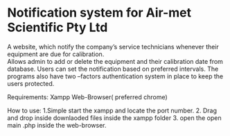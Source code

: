 #                                                                 Notification system for Air-met Scientific Pty Ltd

A website, which notify the company’s service technicians whenever their equipment are due for calibration.  
Allows admin to add or delete the equipment and their calibration date from database. Users can set the notification based on preferred intervals. 
The programs also have two –factors authentication system in place to keep the users  protected. 

Requirements: 
  Xampp
  Web-Browser( preferred chrome)


How to use: 
  1.Simple start the xampp and locate the port number. 
  2. Drag and drop inside downlaoded files inside the xampp folder
  3. open the open main .php inside the web-browser. 
